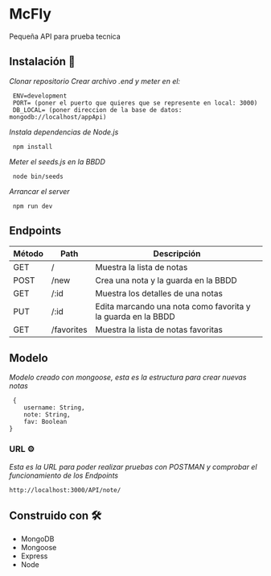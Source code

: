 # McFly

Pequeña API para prueba tecnica


## Instalación 🔧

_Clonar repositorio_
_Crear archivo .end y meter en el:_
```
 ENV=development
 PORT= (poner el puerto que quieres que se represente en local: 3000)
 DB_LOCAL= (poner direccion de la base de datos: mongodb://localhost/appApi)
```
_Instala dependencias de Node.js_
```
 npm install
```
_Meter el seeds.js en la BBDD_
```
 node bin/seeds
```
_Arrancar el server_
```
 npm run dev
```


## Endpoints

|  Método |  Path | Descripción|
| ------------- | ------------- |------------- |
| GET  |  /  |  Muestra la lista de notas|
| POST  | /new  | Crea una nota y la guarda en la BBDD |
| GET  |  /:id  |  Muestra los detalles de una notas|
| PUT  | /:id | Edita marcando una nota como favorita y la guarda en la BBDD |
| GET  |  /favorites  |  Muestra la lista de notas favoritas|

## Modelo
_Modelo creado con mongoose, esta es la estructura para crear nuevas notas_
```
 {
    username: String,
    note: String,
    fav: Boolean
}
```

### URL ⚙️

_Esta es la URL para poder realizar pruebas con POSTMAN y comprobar el funcionamiento de los Endpoints_

```
http://localhost:3000/API/note/
```

## Construido con 🛠️

* MongoDB
* Mongoose
* Express
* Node

